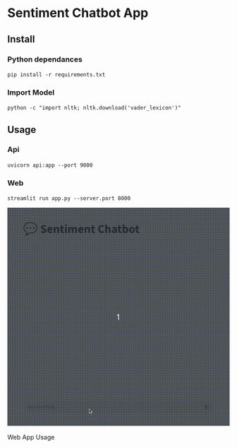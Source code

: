 # Sentiment Chatbot App

## Install

### Python dependances

```shell
pip install -r requirements.txt
```

### Import Model

```shell
python -c "import nltk; nltk.download('vader_lexicon')"
```

## Usage

### Api

```shell
uvicorn api:app --port 9000
```

### Web

```shell
streamlit run app.py --server.port 8000
```

![](sentiment_chatbot_usage.gif)

Web App Usage 
